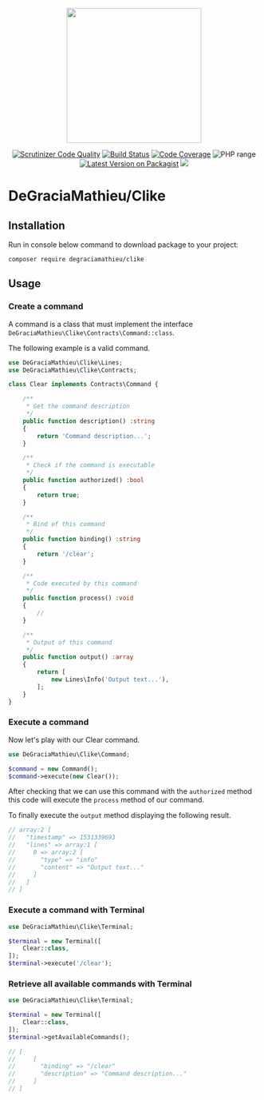 <p align="center">
<img src="https://i17.servimg.com/u/f17/11/13/61/32/clike10.png" width="270">
</p>
<p align="center">
 <a href="https://scrutinizer-ci.com/g/degraciamathieu/clike/?branch=master"><img src="https://scrutinizer-ci.com/g/DeGraciaMathieu/Clike/badges/quality-score.png?b=master" alt="Scrutinizer Code Quality"></a>
<a href="https://travis-ci.org/DeGraciaMathieu/Clike"><img src="https://travis-ci.org/DeGraciaMathieu/Clike.svg?branch=master" alt="Build Status"></a>
<a href="https://scrutinizer-ci.com/g/DeGraciaMathieu/Clike/?branch=master"><img src="https://scrutinizer-ci.com/g/DeGraciaMathieu/Clike/badges/coverage.png?b=master" alt="Code Coverage"></a>
<img src="https://img.shields.io/travis/php-v/DeGraciaMathieu/Clike.svg" alt="PHP range"> 
<a href="https://packagist.org/packages/degraciamathieu/clike"><img src="https://img.shields.io/packagist/v/degraciamathieu/clike.svg?style=flat-square" alt="Latest Version on Packagist"></a>
<a href='https://packagist.org/packages/degraciamathieu/clike'><img src='https://img.shields.io/packagist/dt/degraciamathieu/clike.svg?style=flat-square' /></a> 
</p>

# DeGraciaMathieu/Clike

## Installation
 
Run in console below command to download package to your project:

```
composer require degraciamathieu/clike
```

## Usage

### Create a command

A command is a class that must implement the interface ```DeGraciaMathieu\Clike\Contracts\Command::class```.

The following example is a valid command.

```php
use DeGraciaMathieu\Clike\Lines;
use DeGraciaMathieu\Clike\Contracts;

class Clear implements Contracts\Command {

    /**
     * Get the command description
     */
    public function description() :string
    {
        return 'Command description...';
    }

    /**
     * Check if the command is executable
     */
    public function authorized() :bool
    {
        return true;
    }

    /**
     * Bind of this command
     */
    public function binding() :string
    {
        return '/clear';
    }

    /**
     * Code executed by this command
     */
    public function process() :void
    {
        //
    }

    /**
     * Output of this command
     */
    public function output() :array
    {
        return [
            new Lines\Info('Output text...'),
        ];
    }
}
```

### Execute a command

Now let's play with our Clear command.

```php
use DeGraciaMathieu\Clike\Command;

$command = new Command();
$command->execute(new Clear());
```

After checking that we can use this command with the ```authorized``` method this code will execute the ```process``` method of our command.

To finally execute the ```output``` method displaying the following result.

```php
// array:2 [
//   "timestamp" => 1531339693
//   "lines" => array:1 [
//     0 => array:2 [
//       "type" => "info"
//       "content" => "Output text..."
//     ]
//   ]
// ]
```

### Execute a command with Terminal

```php
use DeGraciaMathieu\Clike\Terminal;

$terminal = new Terminal([
    Clear::class,
]);
$terminal->execute('/clear');
```

### Retrieve all available commands with Terminal

```php
use DeGraciaMathieu\Clike\Terminal;

$terminal = new Terminal([
    Clear::class,
]);
$terminal->getAvailableCommands();

// [
//     [
//       "binding" => "/clear"
//       "description" => "Command description..."
//     ]
// ]
```
